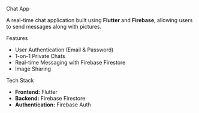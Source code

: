 Chat App

A real-time chat application built using **Flutter** and **Firebase**, allowing users to send messages along with pictures.

Features

- User Authentication (Email & Password)
- 1-on-1 Private Chats
- Real-time Messaging with Firebase Firestore
- Image Sharing

Tech Stack

- **Frontend:** Flutter
- **Backend:** Firebase Firestore
- **Authentication:** Firebase Auth

  
